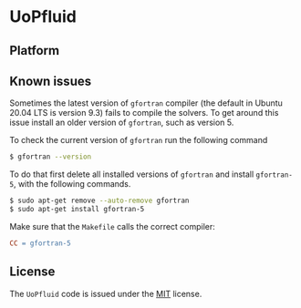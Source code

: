 # UoPfluid

## Platform


## Known issues

Sometimes the latest version of `gfortran` compiler (the default in Ubuntu 20.04 LTS is version 9.3) fails to compile the solvers. To get around this issue install an older version of `gfortran`, such as version 5. 

To check the current version of `gfortran` run the following command

```bash
$ gfortran --version
```

To do that first delete all installed versions of `gfortran` and install `gfortran-5`, with the following commands.

```bash
$ sudo apt-get remove --auto-remove gfortran
$ sudo apt-get install gfortran-5
```

Make sure that the `Makefile` calls the correct compiler:

```Makefile
CC = gfortran-5
```

## License
The `UoPfluid` code is issued under the [MIT](https://choosealicense.com/licenses/mit/) license. 